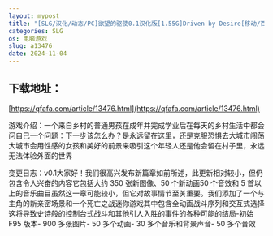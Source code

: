 ```yaml
---
layout: mypost
title: "[SLG/汉化/动态/PC]欲望的驱使0.1汉化版[1.55G]Driven by Desire[移动/百度]"
categories: SLG
os: 电脑游戏
slug: a13476
date: 2024-11-04
---
```


## 下载地址：

[https://qfafa.com/article/13476.html](https://qfafa.com/article/13476.html)

游戏介绍：一个来自乡村的普通男孩在成年并完成学业后在每天的乡村生活中都会问自己一个问题：下一步该怎么办？是永远留在这里，还是克服恐惧去大城市闯荡大城市会用性感的女孩和美好的前景来吸引这个年轻人还是他会留在村子里，永远无法体验外面的世界

变更日志：v0.1大家好！我们很高兴发布新篇章如前所述，此更新相对较小，但仍包含令人兴奋的内容它包括大约 350 张新图像、50 个新动画50 个音效和 5 首以上的音乐曲目虽然这一章可能较小，但它对故事情节至关重要。我们添加了一个与主角的新亲密场景和一个死亡之战迷你游戏其中包含全动画战斗序列和交互式选择这将导致史诗般的控制台式战斗和其他引人入胜的事件的各种可能的结局-初始 F95 版本- 900 多张图片- 50 多个动画- 30 多个音乐和背景声音- 50 多个音效